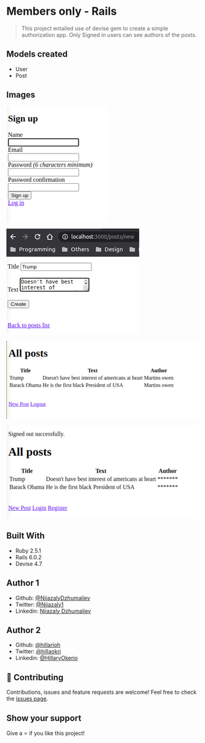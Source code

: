 # Members only - Rails
> This project entailed use of devise gem to create a simple authorization app.  Only Signed in users can see authors of  the posts.
## Models created
- User
- Post
## Images
![screenshot](images/signup.png)


![screenshot](images/new.png)


![screenshot](images/posts.png)


![screenshot](images/post2.png)

## Built With
- Ruby 2.5.1
- Rails 6.0.2
- Devise 4.7
## Author 1
- Github: [@NiiazalyDzhumaliev](https://github.com/NiiazalyDzhumaliev)
- Twitter: [@Niiazaly1](https://twitter.com/Niiazaly1)
- Linkedin: [Niiazaly Dzhumaliev ](https://www.linkedin.com/in/niiazaly-dzhumaliev-117707132/)
## Author 2
- Github: [@hillarioh](https://github.com/hillarioh)
- Twitter: [@hillaokri](https://twitter.com/hillaokri)
- Linkedin: [@HillaryOkerio](https://www.linkedin.com/in/hillaryokerio/)

## :handshake: Contributing
Contributions, issues and feature requests are welcome!
Feel free to check the [issues page](issues/).
## Show your support
Give a :star:️ if you like this project!
